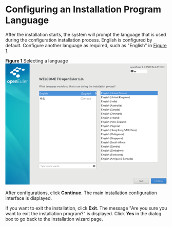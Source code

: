 # Configuring an Installation Program Language<a name="EN-US_TOPIC_0214071135"></a>

After the installation starts, the system will prompt the language that is used during the configuration installation process. English is configured by default. Configure another language as required, such as "English" in  [Figure 1](#en-us_topic_0186390093_en-us_topic_0122145864_fig144630179151).

**Figure  1**  Selecting a language<a name="en-us_topic_0186390093_en-us_topic_0122145864_fig144630179151"></a>  
![](figures/selecting-a-language.png "selecting-a-language")

After configurations, click  **Continue**. The main installation configuration interface is displayed.

If you want to exit the installation, click  **Exit**. The message "Are you sure you want to exit the installation program?" is displayed. Click  **Yes**  in the dialog box to go back to the installation wizard page.

